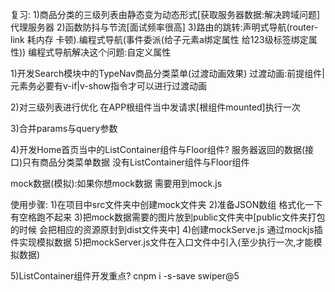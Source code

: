 复习:
1)商品分类的三级列表由静态变为动态形式[获取服务器数据:解决跨域问题] 代理服务器
2)函数防抖与节流[面试频率很高]
3)路由的跳转:声明式导航(router-link 耗内存 卡顿).编程式导航(事件委派(给子元素a绑定属性 给123级标签绑定属性))
编程式导航解决这个问题:自定义属性

1)开发Search模块中的TypeNav商品分类菜单(过渡动画效果)
过渡动画:前提组件|元素务必要有v-if|v-show指令才可以进行过渡动画

2)对三级列表进行优化
在APP根组件当中发请求[根组件mounted]执行一次

3)合并params与query参数

4)开发Home首页当中的ListContainer组件与Floor组件?
服务器返回的数据(接口)只有商品分类菜单数据 没有ListContainer组件与Floor组件

mock数据(模拟):如果你想mock数据 需要用到mock.js

使用步骤:
1)在项目中src文件夹中创建mock文件夹
2)准备JSON数组 格式化一下 有空格跑不起来
3)把mock数据需要的图片放到public文件夹中[public文件夹打包的时候 会把相应的资源原封到dist文件夹中]
4)创建mockServe.js 通过mockjs插件实现模拟数据
5)把mockServer.js文件在入口文件中引入(至少执行一次,才能模拟数据)


5)ListContainer组件开发重点?
cnpm i -s-save swiper@5
